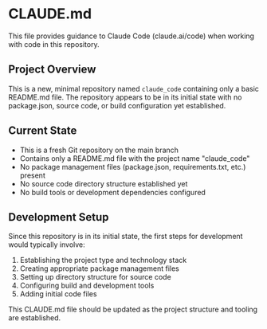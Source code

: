 # CLAUDE.md

This file provides guidance to Claude Code (claude.ai/code) when working with code in this repository.

## Project Overview

This is a new, minimal repository named `claude_code` containing only a basic README.md file. The repository appears to be in its initial state with no package.json, source code, or build configuration yet established.

## Current State

- This is a fresh Git repository on the main branch
- Contains only a README.md file with the project name "claude_code"
- No package management files (package.json, requirements.txt, etc.) present
- No source code directory structure established yet
- No build tools or development dependencies configured

## Development Setup

Since this repository is in its initial state, the first steps for development would typically involve:

1. Establishing the project type and technology stack
2. Creating appropriate package management files
3. Setting up directory structure for source code
4. Configuring build and development tools
5. Adding initial code files

This CLAUDE.md file should be updated as the project structure and tooling are established.